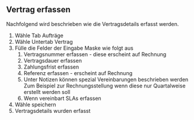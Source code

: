 ## Vertrag erfassen
Nachfolgend wird beschrieben wie die Vertragsdetails erfasst werden. 

1. Wähle Tab Aufträge
1. Wähle Untertab Vertrag
1. Fülle die Felder der Eingabe Maske wie folgt aus
   1. Vertragsnummer erfassen - diese erscheint auf Rechnung
   1. Vertragsdauer erfassen
   1. Zahlungsfrist erfassen
   1. Referenz erfassen - erscheint auf Rechnung
   1. Unter Notizen können spezial Vereinbarungen beschrieben werden
      Zum Beispiel zur Rechnungsstellung wenn diese nur Quartalweise erstellt werden soll
   1. Wenn vereinbart SLAs erfassen
1. Wähle speichern
1. Vertragsdetails wurden erfasst
